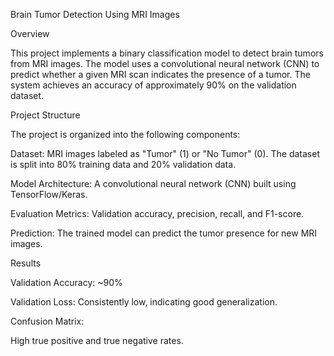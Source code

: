 Brain Tumor Detection Using MRI Images

Overview

This project implements a binary classification model to detect brain tumors from MRI images. The model uses a convolutional neural network (CNN) to predict whether a given MRI scan indicates the presence of a tumor. The system achieves an accuracy of approximately 90% on the validation dataset.

Project Structure

The project is organized into the following components:

Dataset: MRI images labeled as "Tumor" (1) or "No Tumor" (0). The dataset is split into 80% training data and 20% validation data.

Model Architecture: A convolutional neural network (CNN) built using TensorFlow/Keras.

Evaluation Metrics: Validation accuracy, precision, recall, and F1-score.

Prediction: The trained model can predict the tumor presence for new MRI images.



Results

Validation Accuracy: ~90%

Validation Loss: Consistently low, indicating good generalization.

Confusion Matrix:

High true positive and true negative rates.
